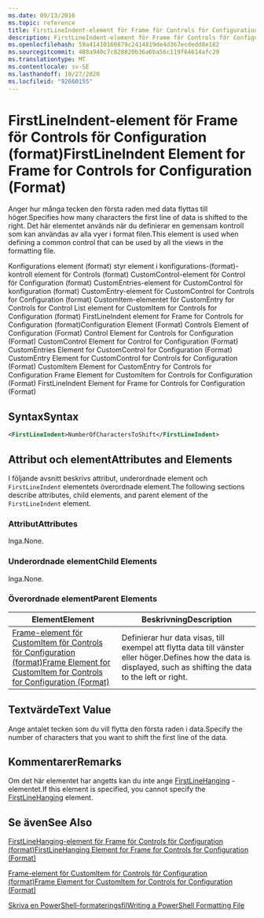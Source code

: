 ```yaml
---
ms.date: 09/13/2016
ms.topic: reference
title: FirstLineIndent-element för Frame för Controls för Configuration (format)
description: FirstLineIndent-element för Frame för Controls för Configuration (format)
ms.openlocfilehash: 59a41410160879c2414819de4d367ecdedd8e182
ms.sourcegitcommit: 488a940c7c828820b36a6ba56c119f64614afc29
ms.translationtype: MT
ms.contentlocale: sv-SE
ms.lasthandoff: 10/27/2020
ms.locfileid: "92660155"
---
```

# <a name="firstlineindent-element-for-frame-for-controls-for-configuration-format"></a><span data-ttu-id="a6e63-103">FirstLineIndent-element för Frame för Controls för Configuration (format)</span><span class="sxs-lookup"><span data-stu-id="a6e63-103">FirstLineIndent Element for Frame for Controls for Configuration (Format)</span></span>

<span data-ttu-id="a6e63-104">Anger hur många tecken den första raden med data flyttas till höger.</span><span class="sxs-lookup"><span data-stu-id="a6e63-104">Specifies how many characters the first line of data is shifted to the right.</span></span> <span data-ttu-id="a6e63-105">Det här elementet används när du definierar en gemensam kontroll som kan användas av alla vyer i format filen.</span><span class="sxs-lookup"><span data-stu-id="a6e63-105">This element is used when defining a common control that can be used by all the views in the formatting file.</span></span>

<span data-ttu-id="a6e63-106">Konfigurations element (format) styr element i konfigurations-(format)-kontroll element för Controls (format) CustomControl-element för Control för Configuration (format) CustomEntries-element för CustomControl för konfiguration (format) CustomEntry-element för CustomControl for Controls for Configuration (format) CustomItem-elementet för CustomEntry for Controls for Control List element for CustomItem for Controls for Configuration (format) FirstLineIndent element for Frame for Controls for Configuration (format)</span><span class="sxs-lookup"><span data-stu-id="a6e63-106">Configuration Element (Format) Controls Element of Configuration (Format) Control Element for Controls for Configuration (Format) CustomControl Element for Control for Configuration (Format) CustomEntries Element for CustomControl for Configuration (Format) CustomEntry Element for CustomControl for Controls for Configuration (Format) CustomItem Element for CustomEntry for Controls for Configuration Frame Element for CustomItem for Controls for Configuration (Format) FirstLineIndent Element for Frame for Controls for Configuration (Format)</span></span>

## <a name="syntax"></a><span data-ttu-id="a6e63-107">Syntax</span><span class="sxs-lookup"><span data-stu-id="a6e63-107">Syntax</span></span>

```xml
<FirstLineIndent>NumberOfCharactersToShift</FirstLineIndent>
```

## <a name="attributes-and-elements"></a><span data-ttu-id="a6e63-108">Attribut och element</span><span class="sxs-lookup"><span data-stu-id="a6e63-108">Attributes and Elements</span></span>

<span data-ttu-id="a6e63-109">I följande avsnitt beskrivs attribut, underordnade element och `FirstLineIndent` elementets överordnade element.</span><span class="sxs-lookup"><span data-stu-id="a6e63-109">The following sections describe attributes, child elements, and parent element of the `FirstLineIndent` element.</span></span>

### <a name="attributes"></a><span data-ttu-id="a6e63-110">Attribut</span><span class="sxs-lookup"><span data-stu-id="a6e63-110">Attributes</span></span>

<span data-ttu-id="a6e63-111">Inga.</span><span class="sxs-lookup"><span data-stu-id="a6e63-111">None.</span></span>

### <a name="child-elements"></a><span data-ttu-id="a6e63-112">Underordnade element</span><span class="sxs-lookup"><span data-stu-id="a6e63-112">Child Elements</span></span>

<span data-ttu-id="a6e63-113">Inga.</span><span class="sxs-lookup"><span data-stu-id="a6e63-113">None.</span></span>

### <a name="parent-elements"></a><span data-ttu-id="a6e63-114">Överordnade element</span><span class="sxs-lookup"><span data-stu-id="a6e63-114">Parent Elements</span></span>

|<span data-ttu-id="a6e63-115">Element</span><span class="sxs-lookup"><span data-stu-id="a6e63-115">Element</span></span>|<span data-ttu-id="a6e63-116">Beskrivning</span><span class="sxs-lookup"><span data-stu-id="a6e63-116">Description</span></span>|
|-------------|-----------------|
|[<span data-ttu-id="a6e63-117">Frame-element för CustomItem för Controls för Configuration (format)</span><span class="sxs-lookup"><span data-stu-id="a6e63-117">Frame Element for CustomItem for Controls for Configuration (Format)</span></span>](./frame-element-for-customitem-for-controls-for-configuration-format.md)|<span data-ttu-id="a6e63-118">Definierar hur data visas, till exempel att flytta data till vänster eller höger.</span><span class="sxs-lookup"><span data-stu-id="a6e63-118">Defines how the data is displayed, such as shifting the data to the left or right.</span></span>|

## <a name="text-value"></a><span data-ttu-id="a6e63-119">Textvärde</span><span class="sxs-lookup"><span data-stu-id="a6e63-119">Text Value</span></span>

<span data-ttu-id="a6e63-120">Ange antalet tecken som du vill flytta den första raden i data.</span><span class="sxs-lookup"><span data-stu-id="a6e63-120">Specify the number of characters that you want to shift the first line of the data.</span></span>

## <a name="remarks"></a><span data-ttu-id="a6e63-121">Kommentarer</span><span class="sxs-lookup"><span data-stu-id="a6e63-121">Remarks</span></span>

<span data-ttu-id="a6e63-122">Om det här elementet har angetts kan du inte ange [FirstLineHanging](./firstlinehanging-element-for-frame-for-controls-for-configuration-format.md) -elementet.</span><span class="sxs-lookup"><span data-stu-id="a6e63-122">If this element is specified, you cannot specify the [FirstLineHanging](./firstlinehanging-element-for-frame-for-controls-for-configuration-format.md) element.</span></span>

## <a name="see-also"></a><span data-ttu-id="a6e63-123">Se även</span><span class="sxs-lookup"><span data-stu-id="a6e63-123">See Also</span></span>

[<span data-ttu-id="a6e63-124">FirstLineHanging-element för Frame för Controls för Configuration (format)</span><span class="sxs-lookup"><span data-stu-id="a6e63-124">FirstLineHanging Element for Frame for Controls for Configuration (Format)</span></span>](./firstlinehanging-element-for-frame-for-controls-for-configuration-format.md)

[<span data-ttu-id="a6e63-125">Frame-element för CustomItem för Controls för Configuration (format)</span><span class="sxs-lookup"><span data-stu-id="a6e63-125">Frame Element for CustomItem for Controls for Configuration (Format)</span></span>](./frame-element-for-customitem-for-controls-for-configuration-format.md)

[<span data-ttu-id="a6e63-126">Skriva en PowerShell-formateringsfil</span><span class="sxs-lookup"><span data-stu-id="a6e63-126">Writing a PowerShell Formatting File</span></span>](./writing-a-powershell-formatting-file.md)

